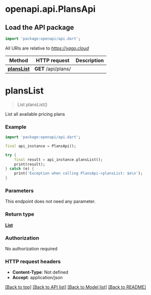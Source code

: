 # openapi.api.PlansApi

## Load the API package
```dart
import 'package:openapi/api.dart';
```

All URIs are relative to *https://yago.cloud*

Method | HTTP request | Description
------------- | ------------- | -------------
[**plansList**](PlansApi.md#planslist) | **GET** /api/plans/ | 


# **plansList**
> List<PricingPlan> plansList()



List all available pricing plans

### Example
```dart
import 'package:openapi/api.dart';

final api_instance = PlansApi();

try {
    final result = api_instance.plansList();
    print(result);
} catch (e) {
    print('Exception when calling PlansApi->plansList: $e\n');
}
```

### Parameters
This endpoint does not need any parameter.

### Return type

[**List<PricingPlan>**](PricingPlan.md)

### Authorization

No authorization required

### HTTP request headers

 - **Content-Type**: Not defined
 - **Accept**: application/json

[[Back to top]](#) [[Back to API list]](../README.md#documentation-for-api-endpoints) [[Back to Model list]](../README.md#documentation-for-models) [[Back to README]](../README.md)

